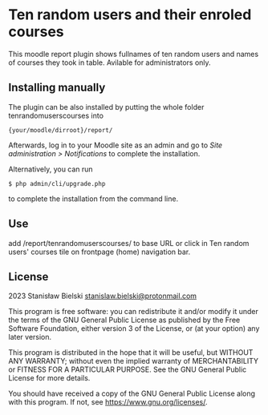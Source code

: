 # Ten random users and their enroled courses #

This moodle report plugin shows fullnames of ten random users and names of courses they took in table. Avilable for administrators only.

## Installing manually ##

The plugin can be also installed by putting the whole folder tenrandomuserscourses into

    {your/moodle/dirroot}/report/

Afterwards, log in to your Moodle site as an admin and go to _Site administration >
Notifications_ to complete the installation.

Alternatively, you can run

    $ php admin/cli/upgrade.php

to complete the installation from the command line.

## Use ##

add /report/tenrandomuserscourses/ to base URL or click in Ten random users' courses tile on frontpage (home) navigation bar.

## License ##

2023 Stanisław Bielski <stanislaw.bielski@protonmail.com>

This program is free software: you can redistribute it and/or modify it under
the terms of the GNU General Public License as published by the Free Software
Foundation, either version 3 of the License, or (at your option) any later
version.

This program is distributed in the hope that it will be useful, but WITHOUT ANY
WARRANTY; without even the implied warranty of MERCHANTABILITY or FITNESS FOR A
PARTICULAR PURPOSE.  See the GNU General Public License for more details.

You should have received a copy of the GNU General Public License along with
this program.  If not, see <https://www.gnu.org/licenses/>.
